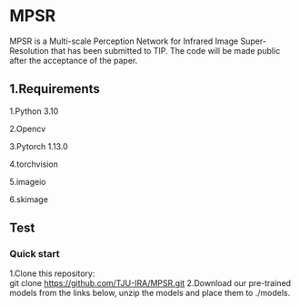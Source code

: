 # MPSR
MPSR is a Multi-scale Perception Network for Infrared Image Super-Resolution that has been submitted to TIP. The code will be made public after the acceptance of the paper.
## 1.Requirements
1.Python 3.10  

2.Opencv  

3.Pytorch 1.13.0  

4.torchvision  

5.imageio  

6.skimage
## Test
### Quick start
1.Clone this repository:  
git clone https://github.com/TJU-IRA/MPSR.git
2.Download our pre-trained models from the links below, unzip the models and place them to ./models.  
